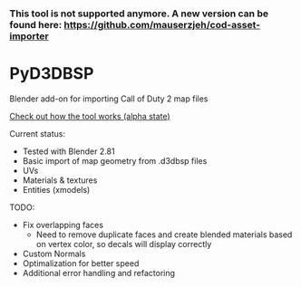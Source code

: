 ### This tool is not supported anymore. A new version can be found here: https://github.com/mauserzjeh/cod-asset-importer

# PyD3DBSP
Blender add-on for importing Call of Duty 2 map files

[Check out how the tool works (alpha state)](https://www.youtube.com/watch?v=TIuK9BN_9kY)

Current status:
  - Tested with Blender 2.81
  - Basic import of map geometry from .d3dbsp files
  - UVs
  - Materials & textures
  - Entities (xmodels)
  
TODO:
  - Fix overlapping faces
      - Need to remove duplicate faces and create blended materials based on vertex color, so decals will display correctly
  - Custom Normals
  - Optimalization for better speed
  - Additional error handling and refactoring
